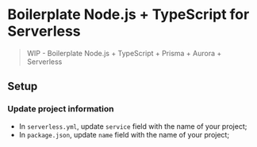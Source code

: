 # Boilerplate Node.js + TypeScript for Serverless

> WIP - Boilerplate Node.js + TypeScript + Prisma + Aurora + Serverless

## Setup

### Update project information

- In `serverless.yml`, update `service` field with the name of your project;
- In `package.json`, update `name` field with the name of your project;
